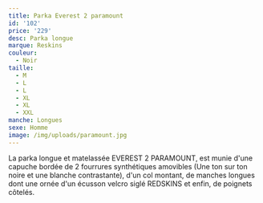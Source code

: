 ```yaml
---
title: Parka Everest 2 paramount
id: '102'
price: '229'
desc: Parka longue
marque: Reskins
couleur:
  - Noir
taille:
  - M
  - L
  - L
  - XL
  - XL
  - XXL
manche: Longues
sexe: Homme
image: /img/uploads/paramount.jpg
---
```

La parka longue et matelassée EVEREST 2 PARAMOUNT, est munie d'une capuche bordée de 2 fourrures synthétiques amovibles (Une ton sur ton noire et une blanche contrastante), d'un col montant, de manches longues dont une ornée d'un écusson velcro siglé REDSKINS et enfin, de poignets côtelés.
